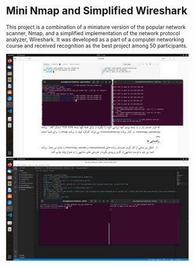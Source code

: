 <!DOCTYPE html>
<html lang="en">
<head>
<meta charset="UTF-8">
<meta name="viewport" content="width=device-width, initial-scale=1.0">
</head>
<body>
<h1>Mini Nmap and Simplified Wireshark</h1>
<p>This project is a combination of a miniature version of the popular network scanner, Nmap, and a simplified implementation of the network protocol analyzer, Wireshark. It was developed as a part of a computer networking course and received recognition as the best project among 50 participants.</p>
<img src="/Screenshots/Screenshot from 2022-06-11 18-04-53.png" alt="Description of the photo" width="500">
<img src="Screenshots/Screenshot from 2022-06-27 12-10-25.png" alt="Description of the photo" width="500">

</body>
</html>


